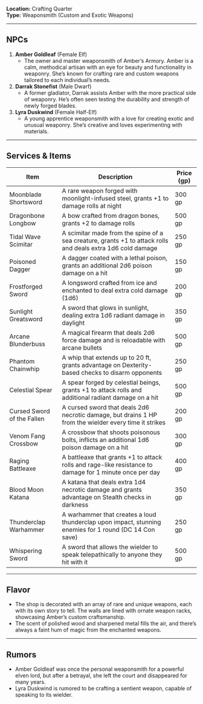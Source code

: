 **Location:** Crafting Quarter  
**Type:** Weaponsmith (Custom and Exotic Weapons)

---

## NPCs

1. **Amber Goldleaf** (Female Elf)
    - The owner and master weaponsmith of Amber’s Armory. Amber is a calm, methodical artisan with an eye for beauty and functionality in weaponry. She’s known for crafting rare and custom weapons tailored to each individual’s needs.
2. **Darrak Stonefist** (Male Dwarf)
    - A former gladiator, Darrak assists Amber with the more practical side of weaponry. He’s often seen testing the durability and strength of newly forged blades.
3. **Lyra Duskwind** (Female Half-Elf)
    - A young apprentice weaponsmith with a love for creating exotic and unusual weaponry. She’s creative and loves experimenting with materials.

---

## Services & Items

| Item                       | Description                                                                                                 | Price (gp) |
| -------------------------- | ----------------------------------------------------------------------------------------------------------- | ---------- |
| Moonblade Shortsword       | A rare weapon forged with moonlight-infused steel, grants +1 to damage rolls at night                       | 300 gp     |
| Dragonbone Longbow         | A bow crafted from dragon bones, grants +2 to damage rolls                                                  | 500 gp     |
| Tidal Wave Scimitar        | A scimitar made from the spine of a sea creature, grants +1 to attack rolls and deals extra 1d6 cold damage | 250 gp     |
| Poisoned Dagger            | A dagger coated with a lethal poison, grants an additional 2d6 poison damage on a hit                       | 150 gp     |
| Frostforged Sword          | A longsword crafted from ice and enchanted to deal extra cold damage (1d6)                                  | 200 gp     |
| Sunlight Greatsword        | A sword that glows in sunlight, dealing extra 1d6 radiant damage in daylight                                | 350 gp     |
| Arcane Blunderbuss         | A magical firearm that deals 2d6 force damage and is reloadable with arcane bullets                         | 500 gp     |
| Phantom Chainwhip          | A whip that extends up to 20 ft, grants advantage on Dexterity-based checks to disarm opponents             | 250 gp     |
| Celestial Spear            | A spear forged by celestial beings, grants +1 to attack rolls and additional radiant damage on a hit        | 500 gp     |
| Cursed Sword of the Fallen | A cursed sword that deals 2d6 necrotic damage, but drains 1 HP from the wielder every time it strikes       | 200 gp     |
| Venom Fang Crossbow        | A crossbow that shoots poisonous bolts, inflicts an additional 1d6 poison damage on a hit                   | 300 gp     |
| Raging Battleaxe           | A battleaxe that grants +1 to attack rolls and rage-like resistance to damage for 1 minute once per day     | 400 gp     |
| Blood Moon Katana          | A katana that deals extra 1d4 necrotic damage and grants advantage on Stealth checks in darkness            | 350 gp     |
| Thunderclap Warhammer      | A warhammer that creates a loud thunderclap upon impact, stunning enemies for 1 round (DC 14 Con save)      | 250 gp     |
| Whispering Sword           | A sword that allows the wielder to speak telepathically to anyone they hit with it                          | 500 gp     |

---

## Flavor

- The shop is decorated with an array of rare and unique weapons, each with its own story to tell. The walls are lined with ornate weapon racks, showcasing Amber’s custom craftsmanship.
- The scent of polished wood and sharpened metal fills the air, and there’s always a faint hum of magic from the enchanted weapons.

---

## Rumors

- Amber Goldleaf was once the personal weaponsmith for a powerful elven lord, but after a betrayal, she left the court and disappeared for many years.
- Lyra Duskwind is rumored to be crafting a sentient weapon, capable of speaking to its wielder.
